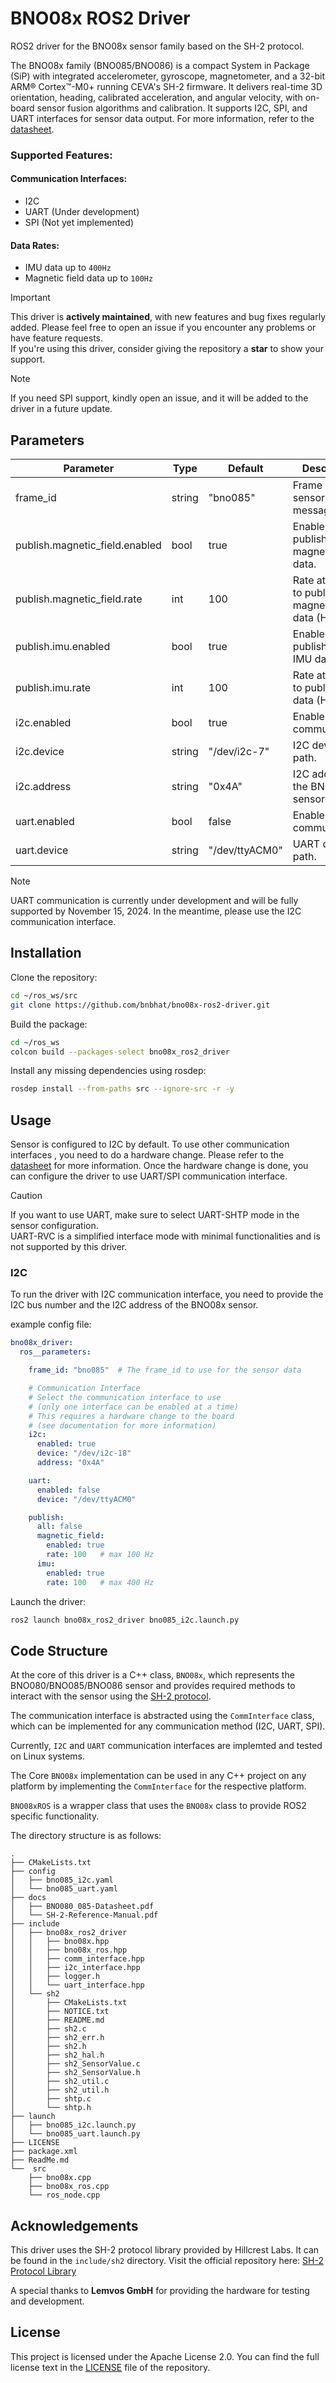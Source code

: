# BNO08x ROS2 Driver

ROS2 driver for the BNO08x sensor family based on the SH-2 protocol.

The BNO08x family (BNO085/BNO086) is a compact System in Package (SiP) with integrated accelerometer, gyroscope, magnetometer, and a 32-bit ARM® Cortex™-M0+ running CEVA's SH-2 firmware. It delivers real-time 3D orientation, heading, calibrated acceleration, and angular velocity, with on-board sensor fusion algorithms and calibration. It supports I2C, SPI, and UART interfaces for sensor data output.
For more information, refer to the [datasheet](./docs/BNO080_085-Datasheet.pdf).

### Supported Features:
#### Communication Interfaces:
- I2C
- UART (Under development)
- SPI (Not yet implemented)

#### Data Rates:
- IMU data up to `400Hz`
- Magnetic field data up to `100Hz`

> [!IMPORTANT]
> This driver is **actively maintained**, with new features and bug fixes regularly added. 
>Please feel free to open an issue if you encounter any problems or have feature requests.   
>If you're using this driver, consider giving the repository a **star** to show your support.  

> [!NOTE]
> If you need SPI support, kindly open an issue, and it will be added to the driver in a 
> future update.

## Parameters
| Parameter |	Type	| Default	| Description |
|-----------|---------|-----------|-------------|
| frame_id      |string	|"bno085"	|Frame ID for sensor data messages.|
| publish.magnetic_field.enabled |bool	|true	|Enable publishing of magnetic field data.|
| publish.magnetic_field.rate	| int	|100	|Rate at which to publish magnetic field data (Hz).|
| publish.imu.enabled	|bool	|true	|Enable publishing of IMU data.|
| publish.imu.rate	|int	|100	|Rate at which to publish IMU data (Hz).|
| i2c.enabled	|bool	|true	|Enable I2C communication.|
| i2c.device	|string	|"/dev/i2c-7"	|I2C device path.|
| i2c.address	|string	|"0x4A"	|I2C address of the BNO08x sensor.|
| uart.enabled	|bool	|false	|Enable UART communication.|
| uart.device	|string	|"/dev/ttyACM0"	|UART device path.|

> [!NOTE]
> UART communication is currently under development and will be fully supported by November 15, 2024.
> In the meantime, please use the I2C communication interface.

## Installation
Clone the repository:
```bash
cd ~/ros_ws/src
git clone https://github.com/bnbhat/bno08x-ros2-driver.git
```
Build the package:
```bash
cd ~/ros_ws
colcon build --packages-select bno08x_ros2_driver
```
Install any missing dependencies using rosdep:
```bash
rosdep install --from-paths src --ignore-src -r -y
```

## Usage
Sensor is configured to I2C by default. To use other communication interfaces , 
you need to do a hardware change. Please refer to the [datasheet](./docs/BNO080_085-Datasheet.pdf) 
for more information.
Once the hardware change is done, you can configure the driver to use UART/SPI communication 
interface.

> [!CAUTION]
> If you want to use UART, make sure to select UART-SHTP mode in the sensor configuration.  
> UART-RVC is a simplified interface mode with minimal functionalities and is not supported 
> by this driver.


### I2C
To run the driver with I2C communication interface, you need to provide the I2C bus number and 
the I2C address of the BNO08x sensor.

example config file:
```yaml
bno08x_driver:
  ros__parameters:

    frame_id: "bno085"  # The frame_id to use for the sensor data

    # Communication Interface
    # Select the communication interface to use 
    # (only one interface can be enabled at a time)
    # This requires a hardware change to the board
    # (see documentation for more information)
    i2c:
      enabled: true
      device: "/dev/i2c-18"
      address: "0x4A"

    uart:
      enabled: false
      device: "/dev/ttyACM0"  

    publish:
      all: false
      magnetic_field: 
        enabled: true
        rate: 100   # max 100 Hz
      imu:
        enabled: true
        rate: 100   # max 400 Hz
```

Launch the driver:
```bash
ros2 launch bno08x_ros2_driver bno085_i2c.launch.py
```

## Code Structure
 
At the core of this driver is a C++ class, `BNO08x`, which represents the BNO080/BNO085/BNO086 sensor and 
provides required methods to interact with the sensor using the [SH-2 protocol](./docs/SH-2-Reference-Manual.pdf).
 
The communication interface is abstracted using the `CommInterface` class, which can be implemented for any communication method (I2C, UART, SPI).

Currently, `I2C` and `UART` communication interfaces are implemted and tested on Linux systems.

The Core `BNO08x` implementation can be used in any C++ project on any platform by implementing the `CommInterface` for the respective platform.

`BNO08xROS` is a wrapper class that uses the `BNO08x` class to provide ROS2 specific functionality.

The directory structure is as follows:
```plaintext
.
├── CMakeLists.txt
├── config
│   ├── bno085_i2c.yaml
│   └── bno085_uart.yaml
├── docs
│   ├── BNO080_085-Datasheet.pdf
│   └── SH-2-Reference-Manual.pdf
├── include
│   ├── bno08x_ros2_driver
│   │   ├── bno08x.hpp
│   │   ├── bno08x_ros.hpp
│   │   ├── comm_interface.hpp
│   │   ├── i2c_interface.hpp
│   │   ├── logger.h
│   │   └── uart_interface.hpp
│   └── sh2
│       ├── CMakeLists.txt
│       ├── NOTICE.txt
│       ├── README.md
│       ├── sh2.c
│       ├── sh2_err.h
│       ├── sh2.h
│       ├── sh2_hal.h
│       ├── sh2_SensorValue.c
│       ├── sh2_SensorValue.h
│       ├── sh2_util.c
│       ├── sh2_util.h
│       ├── shtp.c
│       └── shtp.h
├── launch
│   ├── bno085_i2c.launch.py
│   └── bno085_uart.launch.py
├── LICENSE
├── package.xml
├── ReadMe.md
└──  src
    ├── bno08x.cpp
    ├── bno08x_ros.cpp
    └── ros_node.cpp
```

## Acknowledgements
This driver uses the SH-2 protocol library provided by Hillcrest Labs.
It can be found in the `include/sh2` directory.
Visit the official repository here: [SH-2 Protocol Library](https://github.com/ceva-dsp/sh2.git)

A special thanks to **Lemvos GmbH** for providing the hardware for testing and development.

## License
This project is licensed under the Apache License 2.0. You can find the full license text in the [LICENSE](./LICENSE) file of the repository.